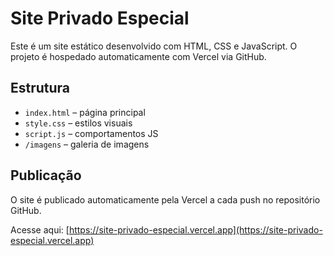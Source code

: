 # Site Privado Especial

Este é um site estático desenvolvido com HTML, CSS e JavaScript. O projeto é hospedado automaticamente com Vercel via GitHub.

## Estrutura

- `index.html` – página principal
- `style.css` – estilos visuais
- `script.js` – comportamentos JS
- `/imagens` – galeria de imagens

## Publicação

O site é publicado automaticamente pela Vercel a cada push no repositório GitHub.

Acesse aqui: [https://site-privado-especial.vercel.app](https://site-privado-especial.vercel.app)
